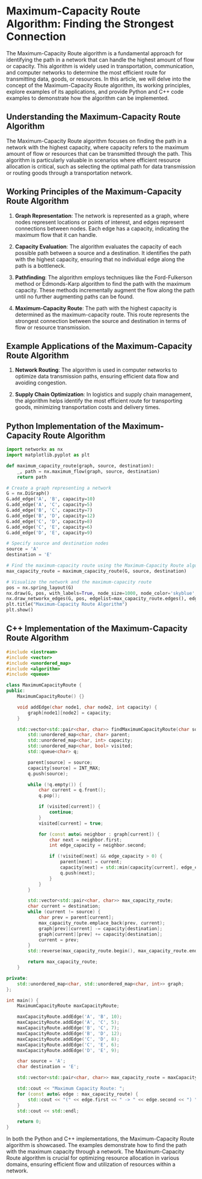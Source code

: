 # Maximum-Capacity Route Algorithm: Finding the Strongest Connection

The Maximum-Capacity Route algorithm is a fundamental approach for identifying the path in a network that can handle the highest amount of flow or capacity. This algorithm is widely used in transportation, communication, and computer networks to determine the most efficient route for transmitting data, goods, or resources. In this article, we will delve into the concept of the Maximum-Capacity Route algorithm, its working principles, explore examples of its applications, and provide Python and C++ code examples to demonstrate how the algorithm can be implemented.

## Understanding the Maximum-Capacity Route Algorithm

The Maximum-Capacity Route algorithm focuses on finding the path in a network with the highest capacity, where capacity refers to the maximum amount of flow or resources that can be transmitted through the path. This algorithm is particularly valuable in scenarios where efficient resource allocation is critical, such as selecting the optimal path for data transmission or routing goods through a transportation network.

## Working Principles of the Maximum-Capacity Route Algorithm

1. **Graph Representation**: The network is represented as a graph, where nodes represent locations or points of interest, and edges represent connections between nodes. Each edge has a capacity, indicating the maximum flow that it can handle.

2. **Capacity Evaluation**: The algorithm evaluates the capacity of each possible path between a source and a destination. It identifies the path with the highest capacity, ensuring that no individual edge along the path is a bottleneck.

3. **Pathfinding**: The algorithm employs techniques like the Ford-Fulkerson method or Edmonds-Karp algorithm to find the path with the maximum capacity. These methods incrementally augment the flow along the path until no further augmenting paths can be found.

4. **Maximum-Capacity Route**: The path with the highest capacity is determined as the maximum-capacity route. This route represents the strongest connection between the source and destination in terms of flow or resource transmission.

## Example Applications of the Maximum-Capacity Route Algorithm

1. **Network Routing**: The algorithm is used in computer networks to optimize data transmission paths, ensuring efficient data flow and avoiding congestion.

2. **Supply Chain Optimization**: In logistics and supply chain management, the algorithm helps identify the most efficient route for transporting goods, minimizing transportation costs and delivery times.

## Python Implementation of the Maximum-Capacity Route Algorithm

```python
import networkx as nx
import matplotlib.pyplot as plt

def maximum_capacity_route(graph, source, destination):
    _, path = nx.maximum_flow(graph, source, destination)
    return path

# Create a graph representing a network
G = nx.DiGraph()
G.add_edge('A', 'B', capacity=10)
G.add_edge('A', 'C', capacity=5)
G.add_edge('B', 'C', capacity=7)
G.add_edge('B', 'D', capacity=12)
G.add_edge('C', 'D', capacity=8)
G.add_edge('C', 'E', capacity=6)
G.add_edge('D', 'E', capacity=9)

# Specify source and destination nodes
source = 'A'
destination = 'E'

# Find the maximum-capacity route using the Maximum-Capacity Route algorithm
max_capacity_route = maximum_capacity_route(G, source, destination)

# Visualize the network and the maximum-capacity route
pos = nx.spring_layout(G)
nx.draw(G, pos, with_labels=True, node_size=1000, node_color='skyblue', font_size=10)
nx.draw_networkx_edges(G, pos, edgelist=max_capacity_route.edges(), edge_color='orange', width=2)
plt.title("Maximum-Capacity Route Algorithm")
plt.show()
```

## C++ Implementation of the Maximum-Capacity Route Algorithm

```cpp
#include <iostream>
#include <vector>
#include <unordered_map>
#include <algorithm>
#include <queue>

class MaximumCapacityRoute {
public:
    MaximumCapacityRoute() {}

    void addEdge(char node1, char node2, int capacity) {
        graph[node1][node2] = capacity;
    }

    std::vector<std::pair<char, char>> findMaximumCapacityRoute(char source, char destination) {
        std::unordered_map<char, char> parent;
        std::unordered_map<char, int> capacity;
        std::unordered_map<char, bool> visited;
        std::queue<char> q;

        parent[source] = source;
        capacity[source] = INT_MAX;
        q.push(source);

        while (!q.empty()) {
            char current = q.front();
            q.pop();

            if (visited[current]) {
                continue;
            }
            visited[current] = true;

            for (const auto& neighbor : graph[current]) {
                char next = neighbor.first;
                int edge_capacity = neighbor.second;

                if (!visited[next] && edge_capacity > 0) {
                    parent[next] = current;
                    capacity[next] = std::min(capacity[current], edge_capacity);
                    q.push(next);
                }
            }
        }

        std::vector<std::pair<char, char>> max_capacity_route;
        char current = destination;
        while (current != source) {
            char prev = parent[current];
            max_capacity_route.emplace_back(prev, current);
            graph[prev][current] -= capacity[destination];
            graph[current][prev] += capacity[destination];
            current = prev;
        }
        std::reverse(max_capacity_route.begin(), max_capacity_route.end());

        return max_capacity_route;
    }

private:
    std::unordered_map<char, std::unordered_map<char, int>> graph;
};

int main() {
    MaximumCapacityRoute maxCapacityRoute;

    maxCapacityRoute.addEdge('A', 'B', 10);
    maxCapacityRoute.addEdge('A', 'C', 5);
    maxCapacityRoute.addEdge('B', 'C', 7);
    maxCapacityRoute.addEdge('B', 'D', 12);
    maxCapacityRoute.addEdge('C', 'D', 8);
    maxCapacityRoute.addEdge('C', 'E', 6);
    maxCapacityRoute.addEdge('D', 'E', 9);

    char source = 'A';
    char destination = 'E';

    std::vector<std::pair<char, char>> max_capacity_route = maxCapacityRoute.findMaximumCapacityRoute(source, destination);

    std::cout << "Maximum Capacity Route: ";
    for (const auto& edge : max_capacity_route) {
        std::cout << "(" << edge.first << " -> " << edge.second << ") ";
    }
    std::cout << std::endl;

    return 0;
}
```

In both the Python and C++ implementations, the Maximum-Capacity Route algorithm is showcased. The examples demonstrate how to find the path with the maximum capacity through a network. The Maximum-Capacity Route algorithm is crucial for optimizing resource allocation in various domains, ensuring efficient flow and utilization of resources within a network.
